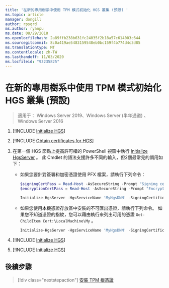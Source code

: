 ```yaml
---
title: '在新的專用樹系中使用 TPM 模式初始化 HGS 叢集 (預設) '
ms.topic: article
manager: dongill
author: rpsqrd
ms.author: ryanpu
ms.date: 08/29/2018
ms.openlocfilehash: 2a89ffb238b631fc24035f2b18a57c614003c644
ms.sourcegitcommit: 8c0a419ae5483159548eb0bc159f4b774d4c3d85
ms.translationtype: MT
ms.contentlocale: zh-TW
ms.lasthandoff: 11/03/2020
ms.locfileid: "93235825"
---
```

# <a name="initialize-the-hgs-cluster-using-tpm-mode-in-a-new-dedicated-forest-default"></a>在新的專用樹系中使用 TPM 模式初始化 HGS 叢集 (預設) 

> 適用于： Windows Server 2019、Windows Server (半年通道) 、Windows Server 2016

1.  [!INCLUDE [Initialize HGS](../../../includes/guarded-fabric-initialize-hgs-default-step-one.md)]

2.  [!INCLUDE [Obtain certificates for HGS](../../../includes/guarded-fabric-initialize-hgs-default-step-two.md)]

3.  在第一個 HGS 節點上提高許可權的 PowerShell 視窗中執行 [Initialize HgsServer](https://docs.microsoft.com/powershell/module/hgsserver/initialize-hgsserver) 。 此 Cmdlet 的語法支援許多不同的輸入，但2個最常見的調用如下：

    -   如果您要針對簽署和加密憑證使用 PFX 檔案，請執行下列命令：

        ```powershell
        $signingCertPass = Read-Host -AsSecureString -Prompt "Signing certificate password"
        $encryptionCertPass = Read-Host -AsSecureString -Prompt "Encryption certificate password"

        Initialize-HgsServer -HgsServiceName 'MyHgsDNN' -SigningCertificatePath '.\signCert.pfx' -SigningCertificatePassword $signingCertPass -EncryptionCertificatePath '.\encCert.pfx' -EncryptionCertificatePassword $encryptionCertPass -TrustTpm
        ```

    -   如果您使用本機憑證存放區中安裝的不可匯出憑證，請執行下列命令。 如果您不知道憑證的指紋，您可以藉由執行來列出可用的憑證 `Get-ChildItem Cert:\LocalMachine\My` 。

        ```powershell
        Initialize-HgsServer -HgsServiceName 'MyHgsDNN' -SigningCertificateThumbprint '1A2B3C4D5E6F...' -EncryptionCertificateThumbprint '0F9E8D7C6B5A...' -TrustTpm
        ```

4.  [!INCLUDE [Initialize HGS](../../../includes/guarded-fabric-initialize-hgs-default-step-four.md)]

5.  [!INCLUDE [Initialize HGS](../../../includes/guarded-fabric-initialize-hgs-default-step-five.md)]

## <a name="next-step"></a>後續步驟

> [!div class="nextstepaction"]
> [安裝 TPM 根憑證](guarded-fabric-install-trusted-tpm-root-certificates.md)
